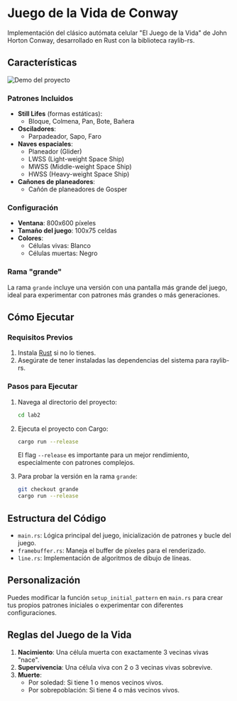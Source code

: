 # Juego de la Vida de Conway

Implementación del clásico autómata celular "El Juego de la Vida" de John Horton Conway, desarrollado en Rust con la biblioteca raylib-rs.

## Características

![Demo del proyecto](gol_gif_gb.gif)


### Patrones Incluidos
- **Still Lifes** (formas estáticas):
  - Bloque, Colmena, Pan, Bote, Bañera
- **Osciladores**:
  - Parpadeador, Sapo, Faro
- **Naves espaciales**:
  - Planeador (Glider)
  - LWSS (Light-weight Space Ship)
  - MWSS (Middle-weight Space Ship)
  - HWSS (Heavy-weight Space Ship)
- **Cañones de planeadores**:
  - Cañón de planeadores de Gosper

### Configuración
- **Ventana**: 800x600 píxeles
- **Tamaño del juego**: 100x75 celdas
- **Colores**: 
  - Células vivas: Blanco
  - Células muertas: Negro

### Rama "grande"
La rama `grande` incluye una versión con una pantalla más grande del juego, ideal para experimentar con patrones más grandes o más generaciones.

## Cómo Ejecutar

### Requisitos Previos
1. Instala [Rust](https://www.rust-lang.org/tools/install) si no lo tienes.
2. Asegúrate de tener instaladas las dependencias del sistema para raylib-rs.

### Pasos para Ejecutar
1. Navega al directorio del proyecto:
   ```bash
   cd lab2
   ```

2. Ejecuta el proyecto con Cargo:
   ```bash
   cargo run --release
   ```

   El flag `--release` es importante para un mejor rendimiento, especialmente con patrones complejos.

3. Para probar la versión en la rama `grande`:
   ```bash
   git checkout grande
   cargo run --release
   ```

## Estructura del Código
- `main.rs`: Lógica principal del juego, inicialización de patrones y bucle del juego.
- `framebuffer.rs`: Maneja el buffer de píxeles para el renderizado.
- `line.rs`: Implementación de algoritmos de dibujo de líneas.

## Personalización
Puedes modificar la función `setup_initial_pattern` en `main.rs` para crear tus propios patrones iniciales o experimentar con diferentes configuraciones.

## Reglas del Juego de la Vida
1. **Nacimiento**: Una célula muerta con exactamente 3 vecinas vivas "nace".
2. **Supervivencia**: Una célula viva con 2 o 3 vecinas vivas sobrevive.
3. **Muerte**:
   - Por soledad: Si tiene 1 o menos vecinos vivos.
   - Por sobrepoblación: Si tiene 4 o más vecinos vivos.